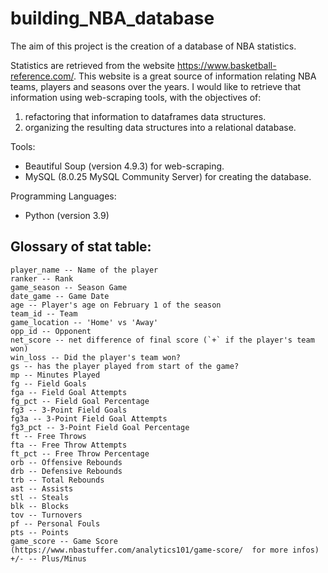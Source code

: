 # building_NBA_database
The aim of this project is the creation of a database of NBA statistics. 

Statistics are retrieved from the website https://www.basketball-reference.com/. 
This website is a great source of information relating NBA teams, players and seasons over the years. I would like to retrieve that information using web-scraping tools, 
with the objectives of:
1. refactoring  that information to dataframes data structures.
2. organizing the resulting data structures into a relational database. 


Tools: 
  - Beautiful Soup (version 4.9.3) for web-scraping.
  - MySQL (8.0.25 MySQL Community Server) for creating the database.


Programming Languages:
  - Python (version 3.9)
 
 

## Glossary of stat table:
    player_name -- Name of the player
    ranker -- Rank
    game_season -- Season Game
    date_game -- Game Date
    age -- Player's age on February 1 of the season
    team_id -- Team
    game_location -- 'Home' vs 'Away'
    opp_id -- Opponent
    net_score -- net difference of final score (`+` if the player's team won)
    win_loss -- Did the player's team won? 
    gs -- has the player played from start of the game? 
    mp -- Minutes Played
    fg -- Field Goals
    fga -- Field Goal Attempts
    fg_pct -- Field Goal Percentage
    fg3 -- 3-Point Field Goals
    fg3a -- 3-Point Field Goal Attempts
    fg3_pct -- 3-Point Field Goal Percentage
    ft -- Free Throws
    fta -- Free Throw Attempts
    ft_pct -- Free Throw Percentage
    orb -- Offensive Rebounds
    drb -- Defensive Rebounds
    trb -- Total Rebounds
    ast -- Assists
    stl -- Steals
    blk -- Blocks
    tov -- Turnovers
    pf -- Personal Fouls
    pts -- Points
    game_score -- Game Score (https://www.nbastuffer.com/analytics101/game-score/  for more infos)
    +/- -- Plus/Minus
